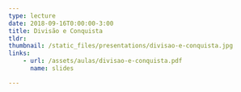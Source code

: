 ```yaml
---
type: lecture
date: 2018-09-16T0:00:00-3:00
title: Divisão e Conquista
tldr: 
thumbnail: /static_files/presentations/divisao-e-conquista.jpg
links: 
    - url: /assets/aulas/divisao-e-conquista.pdf
      name: slides

---
```


<!-- **Suggested Readings:**
- [Readings 1](http://example.com)
- [Readings 2](http://example.com) -->
